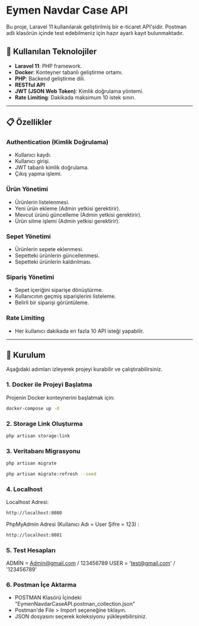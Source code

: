 # Eymen Navdar Case API

Bu proje, Laravel 11 kullanılarak geliştirilmiş bir e-ticaret API'sidir. Postman adlı klasörün içinde test edebilmeniz için hazır ayarlı kayıt bulunmaktadır.

## 🚀 Kullanılan Teknolojiler

-   **Laravel 11**: PHP framework.
-   **Docker**: Konteyner tabanlı geliştirme ortamı.
-   **PHP**: Backend geliştirme dili.
-   **RESTful API**
-   **JWT (JSON Web Token)**: Kimlik doğrulama yöntemi.
-   **Rate Limiting**: Dakikada maksimum 10 istek sınırı.

---

## 📋 Özellikler

### Authentication (Kimlik Doğrulama)

-   Kullanıcı kaydı.
-   Kullanıcı girişi.
-   JWT tabanlı kimlik doğrulama.
-   Çıkış yapma işlemi.

### Ürün Yönetimi

-   Ürünlerin listelenmesi.
-   Yeni ürün ekleme (Admin yetkisi gerektirir).
-   Mevcut ürünü güncelleme (Admin yetkisi gerektirir).
-   Ürün silme işlemi (Admin yetkisi gerektirir).

### Sepet Yönetimi

-   Ürünlerin sepete eklenmesi.
-   Sepetteki ürünlerin güncellenmesi.
-   Sepetteki ürünlerin kaldırılması.

### Sipariş Yönetimi

-   Sepet içeriğini siparişe dönüştürme.
-   Kullanıcının geçmiş siparişlerini listeleme.
-   Belirli bir siparişi görüntüleme.

### Rate Limiting

-   Her kullanıcı dakikada en fazla 10 API isteği yapabilir.

---

## 🔧 Kurulum

Aşağıdaki adımları izleyerek projeyi kurabilir ve çalıştırabilirsiniz.

### 1. Docker ile Projeyi Başlatma

Projenin Docker konteynerini başlatmak için:

```bash
docker-compose up -d
```

### 2. Storage Link Oluşturma

```bash
php artisan storage:link
```

### 3. Veritabanı Migrasyonu

```bash
php artisan migrate

php artisan migrate:refresh --seed
```

### 4. Localhost

Localhost Adresi:

```bash
http://localhost:8080
```

PhpMyAdmin Adresi (Kullanıcı Adı = User Şifre = 123) :

```bash
http://localhost:8081
```

### 5. Test Hesapları

ADMİN = Admin@gmail.com / 123456789
USER = 'test@gmail.com' / '123456789'

### 6. Postman İçe Aktarma

-   POSTMAN Klasörü İçindeki "EymenNavdarCaseAPI.postman_collection.json"
-   Postman'de File > Import seçeneğine tıklayın.
-   JSON dosyasını seçerek koleksiyonu yükleyebilirsiniz.
